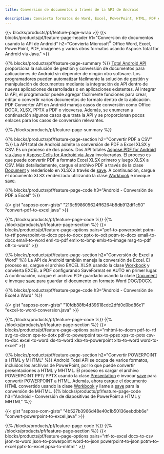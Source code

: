 ```yaml
---
title: Conversión de documentos a través de la API de Android 

description: Convierta formatos de Word, Excel, PowerPoint, HTML, PDF e imagen utilizando la API de conversión de Android. Android convierte Office docx, xlsx, pptx a PDF. 
---
```


{{< blocks/products/pf/feature-page-wrap >}}
{{< blocks/products/pf/feature-page-header h1="Conversión de documentos usando la API de Android" h2="Convierta Microsoft<sup>&reg;</sup> Office Word, Excel, PowerPoint, PDF, imágenes y varios otros formatos usando Aspose.Total for Android via Java." >}}

{{% blocks/products/pf/feature-page-summary %}}
[Total Android API](https://products.aspose.com/total/android-java/) proporciona la solución de gestión y conversión de documentos para aplicaciones de Android sin depender de ningún otro software. Los programadores pueden automatizar fácilmente la solución de gestión y manipulación de documentos mediante la integración de API dentro de nuevas aplicaciones desarrolladas o en aplicaciones existentes. Al integrar la API, el programador puede agregar fácilmente funciones para crear, editar o convertir varios documentos de formato dentro de la aplicación. PDF Converter API en Android maneja casos de conversión como Office DOCX, XLSX, PPTX a PDF o viceversa. Además, se enumeran a continuación algunos casos que trata la API y se proporcionan pocos enlaces para los casos de conversión relevantes. 

{{% /blocks/products/pf/feature-page-summary  %}}

{{% blocks/products/pf/feature-page-section  h2="Convertir PDF a CSV" %}}
La API total de Android admite la conversión de PDF a Excel XLSX y CSV. Es un proceso de dos pasos. Dos API totales [Aspose.PDF for Android via Java](https://products.aspose.com/pdf/android-java/) y [Aspose.Cells for Android via Java](https://products.aspose.com/cells/android-java/) involucradas. El proceso es que puede convertir PDF a formato Excel XLSX primero y luego XLSX a CSV. Más detalladamente, cargue el archivo PDF a través de la clase [Document](https://reference.aspose.com/pdf/java/com.aspose.pdf/Document) y renderícelo en XLSX a través de [save](https://reference.aspose.com/pdf/java/com.aspose.pdf/Document#save-java.lang.String-com.aspose.pdf.SaveOptions-). A continuación, cargue el documento XLSX renderizado utilizando la clase [Workbook](https://reference.aspose.com/cells/java/com.aspose.cells/Workbook) e invoque [save](https://reference.aspose.com/cells/java/com.aspose.cells/workbook#save(java.lang.String,%20com.aspose.cells.SaveOptions)).

{{% blocks/products/pf/feature-page-code h3="Android - Conversión de PDF a Excel" %}}

{{< gist "aspose-com-gists" "216c598605624ff6264b8db912df1c50" "convert-pdf-to-excel.java" >}}

{{% /blocks/products/pf/feature-page-code  %}}
{{% /blocks/products/pf/feature-page-section %}}
{{< blocks/products/pf/feature-page-options pairs="pdf-to-powerpoint potm-to-rtf powerpoint-to-docx ppt-to-docx pptx-to-odt potm-to-docx email-to-docx email-to-word eml-to-pdf emlx-to-bmp emlx-to-image msg-to-pdf oft-to-word" >}}


{{% blocks/products/pf/feature-page-section  h2="Conversión de Excel a Word" %}}
La API de Android también maneja la conversión de Excel. El proceso es, cargue el archivo EXCEL XLSX usando la clase [Workbook](https://reference.aspose.com/cells/java/com.aspose.cells/Workbook) y convierta EXCEL a PDF configurando SaveFormat en AUTO en primer lugar. A continuación, cargue el archivo PDF guardado usando la clase [Document](https://reference.aspose.com/pdf/java/com.aspose.pdf/Document) e invoque [save](https://reference.aspose.com/pdf/java/com.aspose.pdf/Document#save-java.lang.String-com.aspose.pdf.SaveOptions-) para guardar el documento en formato Word DOC/DOCX.

{{% blocks/products/pf/feature-page-code h3="Android - Conversión de Excel a Word" %}}

{{< gist "aspose-com-gists" "10fdb88fb4d39618cdc2dfd0d0bd86c1" "excel-to-word-conversion.java" >}}

{{% /blocks/products/pf/feature-page-code  %}}
{{% /blocks/products/pf/feature-page-section %}}
{{< blocks/products/pf/feature-page-options pairs="mhtml-to-docm pdf-to-rtf svg-to-docm xps-to-dotx pdf-to-powerpoint tex-to-ppsx xps-to-potx csv-to-doc excel-to-word xls-to-word xlsx-to-powerpoint xltx-to-word word-to-excel" >}}

{{% blocks/products/pf/feature-page-section  h2="Convertir POWERPOINT a HTML y MHTML" %}}
Android Total API se ocupa de varios formatos, incluidos los archivos de PowerPoint, por lo que puede convertir presentaciones a HTML y MHTML. El proceso es cargar el archivo POWERPOINT PPT/ PPTX usando la clase [Presentation](https://reference.aspose.com/slides/java/com.aspose.slides/Presentation) e invocar [save](https://reference.aspose.com/slides/java/com.aspose.slides/Presentation#save-java.lang.String-int-com.aspose.slides.ISaveOptions-) para convertir POWERPOINT a HTML. Además, ahora cargue el documento HTML convertido usando la clase [Workbook](https://reference.aspose.com/cells/java/com.aspose.cells/Workbook) y llame a [save](https://reference.aspose.com/cells/java/com.aspose.cells/) para la conversión de MHTML. 
{{% blocks/products/pf/feature-page-code h3="Android - Conversión de diapositivas de PowerPoint a HTML y MHTML" %}}

{{< gist "aspose-com-gists" "4b527b3966d48e40c1b50136eebdbb6e" "convert-powerpoint-to-excel.java" >}}


{{% /blocks/products/pf/feature-page-code  %}}
{{% /blocks/products/pf/feature-page-section %}}
{{< blocks/products/pf/feature-page-options pairs="rtf-to-excel docx-to-csv json-to-word json-to-powerpoint word-to-json powerpoint-to-json potm-to-excel pptx-to-excel ppsx-to-mhtml" >}}